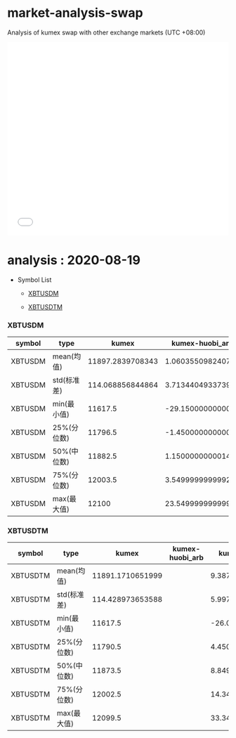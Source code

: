# market-analysis-swap
Analysis of kumex swap with other exchange markets (UTC +08:00)

<iframe width="100%" height="440" src="./data.html" frameborder="no" border="0" scrolling="no"></iframe>

# analysis : 2020-08-19
* Symbol List

  * [XBTUSDM](#xbtusdm)

  * [XBTUSDTM](#xbtusdtm)


### XBTUSDM

symbol|type|kumex|kumex-huobi_arb|kumex-okex_arb
---|---|---|---|---
XBTUSDM | mean(均值) | 11897.2839708343 | 1.06035509824079 | 3.60572895481857
XBTUSDM | std(标准差) | 114.068856844864 | 3.71344049337391 | 3.74185802708182
XBTUSDM | min(最小值) | 11617.5 | -29.1500000000014 | -18.3499999999985
XBTUSDM | 25%(分位数) | 11796.5 | -1.45000000000073 | 1.04999999999927
XBTUSDM | 50%(中位数) | 11882.5 | 1.15000000000146 | 3.84999999999855
XBTUSDM | 75%(分位数) | 12003.5 | 3.54999999999927 | 6.45000000000073
XBTUSDM | max(最大值) | 12100 | 23.5499999999993 | 28.25


### XBTUSDTM

symbol|type|kumex|kumex-huobi_arb|kumex-okex_arb
---|---|---|---|---
XBTUSDTM | mean(均值) | 11891.1710651999 |  | 9.38737036847126
XBTUSDTM | std(标准差) | 114.428973653588 |  | 5.99716371395064
XBTUSDTM | min(最小值) | 11617.5 |  | -26.0499999999993
XBTUSDTM | 25%(分位数) | 11790.5 |  | 4.45000000000073
XBTUSDTM | 50%(中位数) | 11873.5 |  | 8.84999999999854
XBTUSDTM | 75%(分位数) | 12002.5 |  | 14.3499999999985
XBTUSDTM | max(最大值) | 12099.5 |  | 33.3499999999985

